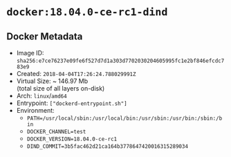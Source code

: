 # `docker:18.04.0-ce-rc1-dind`

## Docker Metadata

- Image ID: `sha256:e7ce76237e09fe6f527d7d1a303d7702030204605995fc1e2bf846efcdc783e9`
- Created: `2018-04-04T17:26:24.788029991Z`
- Virtual Size: ~ 146.97 Mb  
  (total size of all layers on-disk)
- Arch: `linux`/`amd64`
- Entrypoint: `["dockerd-entrypoint.sh"]`
- Environment:
  - `PATH=/usr/local/sbin:/usr/local/bin:/usr/sbin:/usr/bin:/sbin:/bin`
  - `DOCKER_CHANNEL=test`
  - `DOCKER_VERSION=18.04.0-ce-rc1`
  - `DIND_COMMIT=3b5fac462d21ca164b3778647420016315289034`

